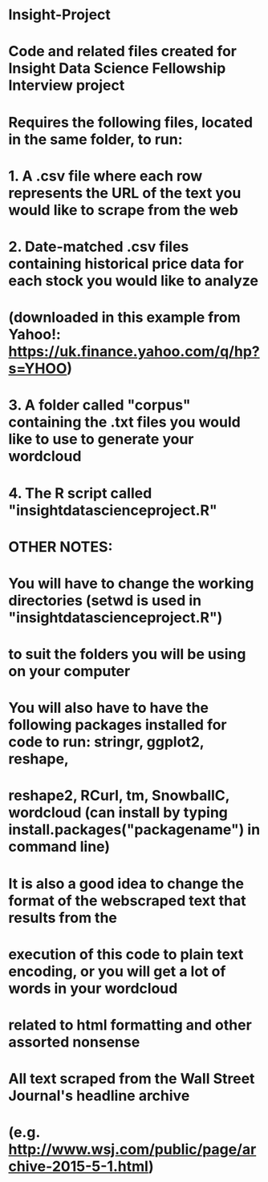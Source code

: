 # Insight-Project

# Code and related files created for Insight Data Science Fellowship Interview project

# Requires the following files, located in the same folder, to run:

# 1. A .csv file where each row represents the URL of the text you would like to scrape from the web 
# 2. Date-matched .csv files containing historical price data for each stock you would like to analyze 
# (downloaded in this example from Yahoo!: https://uk.finance.yahoo.com/q/hp?s=YHOO)
# 3. A folder called "corpus" containing the .txt files you would like to use to generate your wordcloud
# 4. The R script called "insightdatascienceproject.R"

# OTHER NOTES: 
# You will have to change the working directories (setwd is used in "insightdatascienceproject.R") 
# to suit the folders you will be using on your computer

# You will also have to have the following packages installed for code to run: stringr, ggplot2, reshape,
# reshape2, RCurl, tm, SnowballC, wordcloud (can install by typing install.packages("packagename") in command line)

# It is also a good idea to change the format of the webscraped text that results from the 
# execution of this code to plain text encoding, or you will get a lot of words in your wordcloud
# related to html formatting and other assorted nonsense 

# All text scraped from the Wall Street Journal's headline archive
# (e.g. http://www.wsj.com/public/page/archive-2015-5-1.html)






